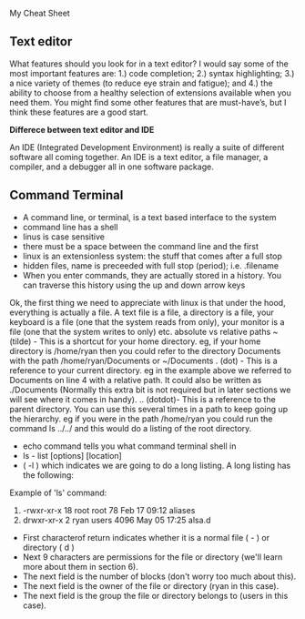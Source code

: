 My Cheat Sheet

## **Text editor**

What features should you look for in a text editor? I would say some
of the most important features are: 1.) code completion; 2.) syntax
highlighting; 3.) a nice variety of themes (to reduce eye strain and
fatigue); and 4.) the ability to choose from a healthy selection of
extensions available when you need them. You might find some other
features that are must-have’s, but I think these features are a good
start.

**Differece between text editor and IDE**

An IDE (Integrated Development Environment) is really a suite of
different software all coming together. An IDE is a text editor, a file
manager, a compiler, and a debugger all in one software package.


## **Command Terminal**

- A command line, or terminal, is a text based interface to the system
- command line has a shell
- linus is case sensitive
- there must be a space between the command line and the first 
- linux is an extensionless system: the stuff that comes after a full stop
- hidden files, name is preceeded with full stop (period); i.e. .filename
- When you enter commands, they are actually stored in a history. You can traverse this history using the up and down arrow keys



Ok, the first thing we need to appreciate with linux is that under the hood, everything is actually a file. A text file is a file, a directory is a file, your keyboard is a file (one that the system reads from only), your monitor is a file (one that the system writes to only) etc.
absolute vs relative paths
~ (tilde) - This is a shortcut for your home directory. eg, if your home directory is /home/ryan then you could refer to the directory Documents with the path /home/ryan/Documents or ~/Documents
. (dot) - This is a reference to your current directory. eg in the example above we referred to Documents on line 4 with a relative path. It could also be written as ./Documents (Normally this extra bit is not required but in later sections we will see where it comes in handy).
.. (dotdot)- This is a reference to the parent directory. You can use this several times in a path to keep going up the hierarchy. eg if you were in the path /home/ryan you could run the command ls ../../ and this would do a listing of the root directory.

- echo command tells you what command terminal shell in
- ls - list [options] [location]
- ( -l ) which indicates we are going to do a long listing. A long listing has the following:

Example of 'ls' command:
1. -rwxr-xr-x 18 root root 78 Feb 17 09:12 aliases
1. drwxr-xr-x  2 ryan users 4096 May 05 17:25 alsa.d
- First characterof return indicates whether it is a normal file ( - ) or directory ( d )
- Next 9 characters are permissions for the file or directory (we'll learn more about them in section 6).
- The next field is the number of blocks (don't worry too much about this).
- The next field is the owner of the file or directory (ryan in this case).
- The next field is the group the file or directory belongs to (users in this case).

